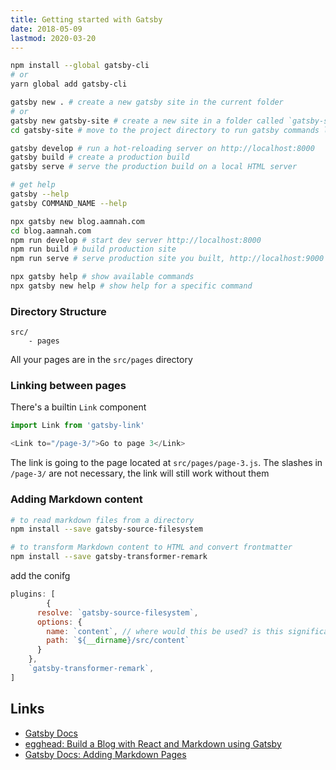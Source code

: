 ```yaml
---
title: Getting started with Gatsby
date: 2018-05-09
lastmod: 2020-03-20
---
```


```bash
npm install --global gatsby-cli
# or
yarn global add gatsby-cli
```

```bash
gatsby new . # create a new gatsby site in the current folder
# or
gatsby new gatsby-site # create a new site in a folder called `gatsby-site`
cd gatsby-site # move to the project directory to run gatsby commands like develop, serve and build
```

```bash
gatsby develop # run a hot-reloading server on http://localhost:8000
gatsby build # create a production build
gatsby serve # serve the production build on a local HTML server
```

```bash
# get help
gatsby --help
gatsby COMMAND_NAME --help
```

```bash
npx gatsby new blog.aamnah.com
cd blog.aamnah.com
npm run develop # start dev server http://localhost:8000
npm run build # build production site
npm run serve # serve production site you built, http://localhost:9000

npx gatsby help # show available commands
npx gatsby new help # show help for a specific command
```

### Directory Structure

```
src/
    - pages
```

All your pages are in the `src/pages` directory

### Linking between pages
There's a builtin `Link` component

```js
import Link from 'gatsby-link'
```

```js
<Link to="/page-3/">Go to page 3</Link>
```

The link is going to the page located at `src/pages/page-3.js`. The slashes in `/page-3/` are not necessary, the link will still work without them

### Adding Markdown content

```bash
# to read markdown files from a directory
npm install --save gatsby-source-filesystem

# to transform Markdown content to HTML and convert frontmatter
npm install --save gatsby-transformer-remark
```

add the conifg

```js
plugins: [
        {
      resolve: `gatsby-source-filesystem`,
      options: {
        name: `content`, // where would this be used? is this significant? does this need to match the name of the path dir?
        path: `${__dirname}/src/content`
      }
    },
    `gatsby-transformer-remark`,
]

```

Links
--
- [Gatsby Docs](https://www.gatsbyjs.org/docs/)
- [egghead: Build a Blog with React and Markdown using Gatsby](https://egghead.io/courses/build-a-blog-with-react-and-markdown-using-gatsby)
- [Gatsby Docs: Adding Markdown Pages](https://www.gatsbyjs.org/docs/adding-markdown-pages/)